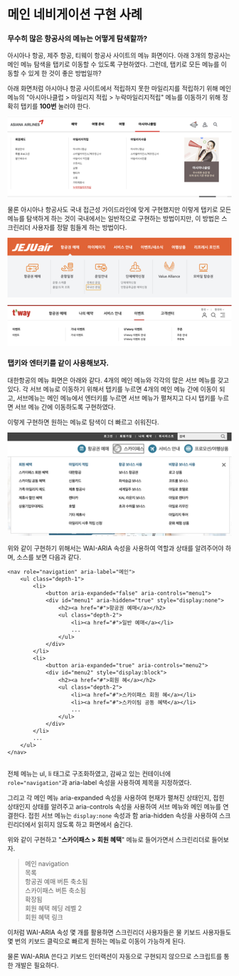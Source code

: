 # 메인 네비게이션 구현 사례

### 무수히 많은 항공사의 메뉴는 어떻게 탐색할까?

아시아나 항공, 제주 항공, 티웨이 항공사 사이트의 메뉴 화면이다. 아래 3개의 항공사는 메인 메뉴 탐색을 탭키로 이동할 수 있도록 구현하였다. 그런데, 탭키로 모든 메뉴를 이동할 수 있게 한 것이 좋은 방법일까? 

아래 화면처럼 아시아나 항공 사이트에서 적립하지 못한 마일리지를 적립하기 위해 메인 메뉴의 "아시아나클럽 &gt; 마일리지 적립 &gt; 누락마일리지적립" 메뉴를 이동하기 위해 정확히 탭키를 **100번** 눌러야 한다.

![&#xC8FC;&#xC694; &#xBA54;&#xB274;&#xB85C; &#xC2A4;&#xD0B5;&#xD558;&#xC5EC; 100&#xBC88; &#xD0ED;&#xD0A4;&#xB97C; &#xB204;&#xB974;&#xBA74; &#xB204;&#xB77D;&#xB9C8;&#xC77C;&#xB9AC;&#xC9C0;&#xC801;&#xB9BD;&#xC73C;&#xB85C; &#xC774;&#xB3D9;&#xD55C;&#xB2E4;](../../.gitbook/assets/2019-08-16-3.23.04.png)

물론 아시아나 항공사도 국내 접근성 가이드라인에 맞게 구현했지만 이렇게 탭키로 모든 메뉴를 탐색하게 하는 것이 국내에서는 일반적으로 구현하는 방법이지만, 이 방법은 스크린리더 사용자를 정말 힘들게 하는 방법이다. 

![&#xD0ED;&#xD0A4;&#xB85C; &#xBAA8;&#xB4E0; &#xBA54;&#xB274;&#xB97C; &#xD0D0;&#xC0C9;&#xD574;&#xC57C; &#xD558;&#xB294; &#xC81C;&#xC8FC; &#xD56D;&#xACF5;](../../.gitbook/assets/2019-08-16-2.51.54.png)

![&#xD0ED;&#xD0A4;&#xB85C; &#xBAA8;&#xB4E0; &#xBA54;&#xB274;&#xB97C; &#xD0D0;&#xC0C9;&#xD574;&#xC57C; &#xD558;&#xB294; &#xD2F0;&#xC6E8;&#xC774; &#xD56D;&#xACF5;](../../.gitbook/assets/2019-08-16-2.52.57.png)

### 탭키와 엔터키를 같이 사용해보자.

대한항공의 메뉴 화면은 아래와 같다. 4개의 메인 메뉴와 각각의 많은 서브 메뉴를 갖고 있다. 각 서브 메뉴로 이동하기 위해서 탭키를 누르면 4개의 메인 메뉴 간에 이동이 되고, 서브메뉴는 메인 메뉴에서 엔터키를 누르면 서브 메뉴가 펼쳐지고 다시 탭키를 누르면 서브 메뉴 간에 이동하도록 구현하였다.

이렇게 구현하면 원하는 메뉴로 탐색이 더 빠르고 쉬워진다.

![](../../.gitbook/assets/2019-08-16-2.32.23.png)

 위와 같이 구현하기 위해서는  WAI-ARIA 속성을 사용하여 역할과 상태를 알려주어야 하며, 소스를 보면 다음과 같다.

```markup
<nav role="navigation" aria-label="메인">
    <ul class="depth-1">
        <li>
            <button aria-expanded="false" aria-controls="menu1">
            <div id="menu1" aria-hidden="true" style="display:none">
                <h2><a href="#">항공권 예매</a></h2>
                <ul class="depth-2">
                    <li><a href="#">일반 예매</a></li>
                    ...
                </ul>
            </div>
        </li>
        <li>
            <button aria-expanded="true" aria-controls="menu2">
            <div id="menu2" style="display:block">
                <h2><a href="#">회원 혜</a></h2>
                <ul class="depth-2">
                    <li><a href="#">스카이패스 회원 혜</a></li>
                    <li><a href="#">스카이팀 공동 혜택</a></li>
                    ...
                </ul>
            </div>
        </li>
        ...
    </ul>
</nav>


```

전체 메뉴는 ul, li 태그로 구조화하였고,  감싸고 있는 컨테이너에 `role="navigation"`과 aria-label 속성을 사용하여 제목을 지정하였다. 

그리고 각 메인 메뉴 aria-expanded 속성을 사용하여 현재가 펼쳐진 상태인지, 접힌 상태인지 상태를 알려주고 aria-controls 속성을 사용하여 서브 메뉴와 메인 메뉴를 연결한다. 접힌 서브 메뉴는 `display:none` 속성과 함 aria-hidden 속성을 사용하여 스크린리더에서 읽히지 않도록 하고 화면에서 숨긴다. 

위와 같이 구현하고 "**스카이패스 &gt; 회원 혜택**" 메뉴로 들어가면서 스크린리더로 들어보자.

> 메인 navigation  
> 목록   
> 항공권 예매 버튼 축소됨   
> 스카이패스 버튼 축소됨   
> 확장됨   
> 회원 혜택 헤딩 레벨 2   
> 회원 혜택 링크

이처럼 WAI-ARIA 속성 몇 개를 활용하면 스크린리더 사용자들은 물 키보드 사용자들도 몇 번의 키보드 클릭으로 빠르게 원하는 메뉴로 이동이 가능하게 된다. 

물론 WAI-ARIA 쓴다고 키보드 인터랙션이 자동으로 구현되지 않으므로 스크립트를 통한 개발은 필요하다.

